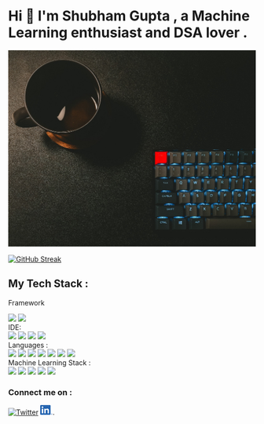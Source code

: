 # Hi 👋 I'm Shubham Gupta , a Machine Learning enthusiast and DSA lover .
<img src="https://github.com/ShubhamGupta2505/ShubhamGupta2505/blob/main/image1.jpg" width="1300px" height="400px">



[![GitHub Streak](http://github-readme-streak-stats.herokuapp.com?user=ShubhamGupta2505&theme=dracula&hide_border=true&date_format=M%20j%5B%2C%20Y%5D)](https://git.io/streak-stats)
## My Tech Stack :
  Framework 
<div><img src="https://img.shields.io/badge/Flask-000000?style=for-the-badge&logo=flask&logoColor=white" /> <img src="https://img.shields.io/badge/Bootstrap-563D7C?style=for-the-badge&logo=bootstrap&logoColor=white" /> </div>
  IDE:
<div> <img src="https://img.shields.io/badge/Colab-F9AB00?style=for-the-badge&logo=googlecolab&color=525252" /> <img src="https://img.shields.io/badge/Eclipse-2C2255?style=for-the-badge&logo=eclipse&logoColor=white" /> <img src="https://img.shields.io/badge/PyCharm-000000.svg?&style=for-the-badge&logo=PyCharm&logoColor=white" /> <img src="https://img.shields.io/badge/Visual_Studio_Code-0078D4?style=for-the-badge&logo=visual%20studio%20code&logoColor=white" /> </div>
 Languages : 
 <div><img src="https://img.shields.io/badge/C-00599C?style=for-the-badge&logo=c&logoColor=white" /> <img src="https://img.shields.io/badge/C%2B%2B-00599C?style=for-the-badge&logo=c%2B%2B&logoColor=white" /> <img src="https://img.shields.io/badge/Java-ED8B00?style=for-the-badge&logo=java&logoColor=white" /> <img src="https://img.shields.io/badge/Python-FFD43B?style=for-the-badge&logo=python&logoColor=blue" /> <img src="https://img.shields.io/badge/PLSQL-F80000?style=for-the-badge&logo=oracle&logoColor=black" /> <img src="https://img.shields.io/badge/HTML5-E34F26?style=for-the-badge&logo=html5&logoColor=white" /> <img src="https://img.shields.io/badge/CSS3-1572B6?style=for-the-badge&logo=css3&logoColor=white" /></div>
  Machine Learning Stack :
  <div> <img src="https://img.shields.io/badge/Numpy-777BB4?style=for-the-badge&logo=numpy&logoColor=white" /> <img src="https://img.shields.io/badge/Pandas-2C2D72?style=for-the-badge&logo=pandas&logoColor=white" /> <img src="https://img.shields.io/badge/Python-FFD43B?style=for-the-badge&logo=python&logoColor=blue" /> <img src="https://img.shields.io/badge/scikit_learn-F7931E?style=for-the-badge&logo=scikit-learn&logoColor=white" /> <img src="https://img.shields.io/badge/TensorFlow-FF6F00?style=for-the-badge&logo=TensorFlow&logoColor=white" /></div>
  
 ###  Connect me on :
  [![Twitter][1.2]][1]  [![LinkedIn][2.2]][2]. 

<!-- Icons -->

[1.2]: http://i.imgur.com/wWzX9uB.png (twitter icon without padding)
[2.2]: https://github.com/ShubhamGupta2505/ShubhamGupta2505/blob/main/LinkedIn.png (LinkedIn icon without padding)

<!-- Links to your social media accounts -->

[1]: https://twitter.com/Shubham25253172
[2]: https://www.linkedin.com/in/shubham-gupta-306336202/
<!--
**ShubhamGupta2505/ShubhamGupta2505** is a ✨ _special_ ✨ repository because its `README.md` (this file) appears on your GitHub profile.

Here are some ideas to get you started:

- 🔭 I’m currently working on ...
- 🌱 I’m currently learning ...
- 👯 I’m looking to collaborate on ...
- 🤔 I’m looking for help with ...
- 💬 Ask me about ...
- 📫 How to reach me: ...
- 😄 Pronouns: ...
- ⚡ Fun fact: ...
-->
